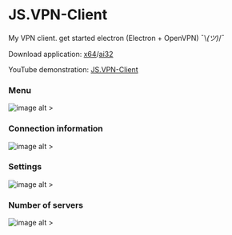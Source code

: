 # JS.VPN-Client
My VPN client. get started electron (Electron + OpenVPN) ¯\\_(ツ)_/¯

Download application: [x64](https://t.me/Jsusdevs/114)/[ai32](https://t.me/Jsusdevs/115) 

YouTube demonstration: [JS.VPN-Client](https://www.youtube.com/watch?v=IBPmMf1RxMI)

### Menu
![image alt >](https://jsusdev.github.io/JS.VPN-Client/other/img_1.jpg)

### Сonnection information
![image alt >](https://jsusdev.github.io/JS.VPN-Client/other/img_2.jpg)

### Settings
![image alt >](https://jsusdev.github.io/JS.VPN-Client/other/img_3.jpg)

### Number of servers
![image alt >](https://jsusdev.github.io/JS.VPN-Client/other/img_4.jpg)
